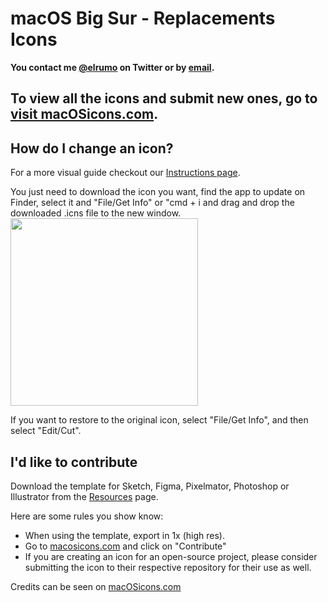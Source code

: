 # macOS Big Sur - Replacements Icons
**You contact me [@elrumo](https://bit.ly/elias-twitter) on Twitter or by [email](mailto:elias.ruiz.monserrat@gmail.com).**

## To view all the icons and submit new ones, go to [visit macOSicons.com](https://macosicons.com).

## How do I change an icon?
For a more visual guide checkout our [Instructions page](https://macosicons.com/how-to).

You just need to download the icon you want, find the app to update on Finder, select it and "File/Get Info" or "cmd + i and drag and drop the downloaded .icns file to the new window.
<br>
<img style="text-align: left" src="https://i.imgur.com/0Vj6sFS.png" width="300">

If you want to restore to the original icon, select "File/Get Info", and then select "Edit/Cut".

## I'd like to contribute
Download the template for Sketch, Figma, Pixelmator, Photoshop or Illustrator from the [Resources](https://macosicons.com/resources) page.

Here are some rules you show know:

- When using the template, export in 1x (high res).
- Go to [macosicons.com](https://macosicons.com/) and click on "Contribute"
- If you are creating an icon for an open-source project, please consider submitting the icon to their respective repository for their use as well.

Credits can be seen on [macOSicons.com](https://macosicons.com/)
